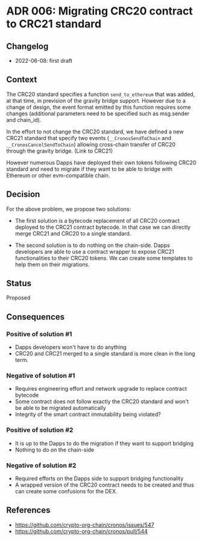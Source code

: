 # ADR 006: Migrating CRC20 contract to CRC21 standard

## Changelog
* 2022-06-08: first draft

## Context

The CRC20 standard specifies a function `send_to_ethereum` that was added, at that time, in prevision of the gravity bridge support.
However due to a change of design, the event format emitted by this function requires some changes (additional parameters need to be specified such as msg.sender and chain_id).

In the effort to not change the CRC20 standard, we have defined a new CRC21 standard that specify two events (`__CronosSendToChain` and `__CronosCancelSendToChain`) allowing cross-chain transfer of CRC20 through the gravity bridge. (Link to CRC21)

However numerous Dapps have deployed their own tokens following CRC20 standard and need to migrate if they want to be able to bridge with Ethereum or other evm-compatible chain. 



## Decision

For the above problem, we propose two solutions:

- The first solution is a bytecode replacement of all CRC20 contract deployed to the CRC21 contract bytecode. In that case we can directly merge CRC21 and CRC20 to a single standard.
  
- The second solution is to do nothing on the chain-side. Dapps developers are able to use a contract wrapper to expose CRC21 functionalities to their CRC20 tokens. We can create some templates to help them on their migrations.

## Status

Proposed

## Consequences

### Positive of solution #1

- Dapps developers won't have to do anything
- CRC20 and CRC21 merged to a single standard is more clean in the long term.

### Negative of solution #1

- Requires engineering effort and network upgrade to replace contract bytecode
- Some contract does not follow exactly the CRC20 standard and won't be able to be migrated automatically
- Integrity of the smart contract immutability being violated?

### Positive of solution #2

- It is up to the Dapps to do the migration if they want to support bridging
- Nothing to do on the chain-side

### Negative of solution #2

- Required efforts on the Dapps side to support bridging functionality
- A wrapped version of the CRC20 contract needs to be created and thus can create some confusions for the DEX.


## References

* https://github.com/crypto-org-chain/cronos/issues/547
* https://github.com/crypto-org-chain/cronos/pull/544